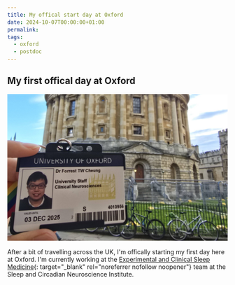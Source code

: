 ```yaml
---
title: My offical start day at Oxford
date: 2024-10-07T00:00:00+01:00
permalink:
tags:
  - oxford
  - postdoc
---
```

## My first offical day at Oxford

![](/uploads/news-20241007.png)

After a bit of travelling across the UK, I'm offically starting my first day here at Oxford. I'm currently working at the [Experimental and Clinical Sleep Medicine](https://www.ndcn.ox.ac.uk/research/experimental-and-clinical-sleep-medicine-group){: target="_blank" rel="noreferrer nofollow noopener"} team at the Sleep and Circadian Neuroscience Institute.